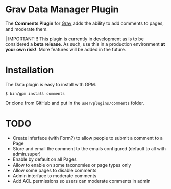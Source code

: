 # Grav Data Manager Plugin

The **Comments Plugin** for [Grav](http://github.com/getgrav/grav) adds the ability to add comments to pages, and moderate them.

| IMPORTANT!!! This plugin is currently in development as is to be considered a **beta release**.  As such, use this in a production environment **at your own risk!**. More features will be added in the future.

# Installation

The Data plugin is easy to install with GPM.

```
$ bin/gpm install comments
```

Or clone from GitHub and put in the `user/plugins/comments` folder.

# TODO

- Create inferface (with Form?) to allow people to submit a comment to a Page
- Store and email the comment to the emails configured (default to all with admin.super)
- Enable by default on all Pages
- Allow to enable on some taxonomies or page types only
- Allow some pages to disable comments
- Admin interface to moderate comments
- Add ACL permissions so users can moderate comments in admin
